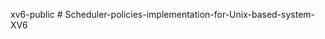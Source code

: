 xv6-public
#   S c h e d u l e r - p o l i c i e s - i m p l e m e n t a t i o n - f o r - U n i x - b a s e d - s y s t e m - X V 6  
 